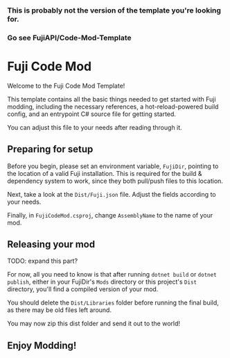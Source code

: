 ### This is probably not the version of the template you're looking for.
### Go see FujiAPI/Code-Mod-Template

# Fuji Code Mod

Welcome to the Fuji Code Mod Template!

This template contains all the basic things needed to get started with Fuji modding, including the necessary references, a hot-reload-powered build config, and an entrypoint C# source file for getting started.

You can adjust this file to your needs after reading through it.

## Preparing for setup

Before you begin, please set an environment variable, `FujiDir`, pointing to the location of a valid Fuji installation. This is required for the build & dependency system to work, since they both pull/push files to this location.

Next, take a look at the `Dist/Fuji.json` file. Adjust the fields according to your needs.

Finally, in `FujiCodeMod.csproj`, change `AssemblyName` to the name of your mod.

## Releasing your mod

TODO: expand this part?

For now, all you need to know is that after running `dotnet build` or `dotnet publish`, either in your FujiDir's `Mods` directory or this project's `Dist` directory, you'll find a compiled version of your mod.

You should delete the `Dist/Libraries` folder before running the final build, as there may be old files left around.

You may now zip this dist folder and send it out to the world!

## Enjoy Modding!
